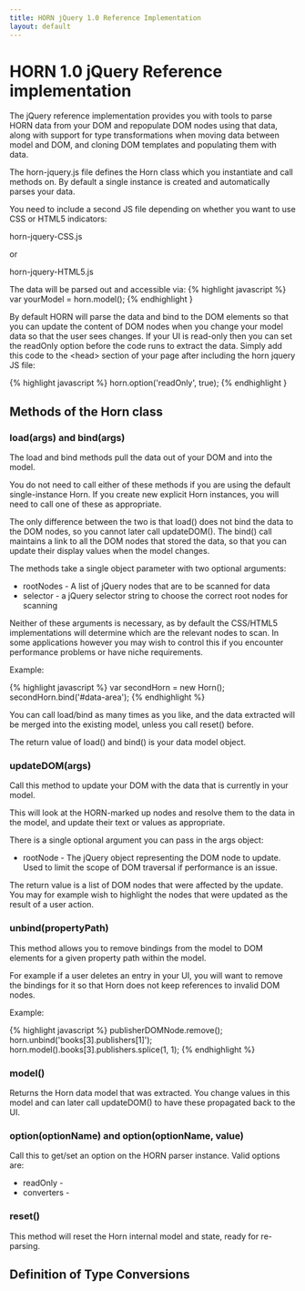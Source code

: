 ```yaml
---
title: HORN jQuery 1.0 Reference Implementation
layout: default
---
```


HORN 1.0 jQuery Reference implementation
========================================

The jQuery reference implementation provides you with tools to parse HORN data
from your DOM and repopulate DOM nodes using that data, along with support for
type transformations when moving data between model and DOM, and cloning DOM
templates and populating them with data.

The horn-jquery.js file defines the Horn class which you instantiate and call
methods on. By default a single instance is created and automatically parses
your data.

You need to include a second JS file depending on whether you want to use CSS
or HTML5 indicators:

horn-jquery-CSS.js 

or

horn-jquery-HTML5.js 

The data will be parsed out and accessible via:
{% highlight javascript %}
var yourModel = horn.model();
{% endhighlight }

By default HORN will parse the data and bind to the DOM elements so that you
can update the content of DOM nodes when you change your model data so that
the user sees changes. If your UI is read-only then you can set the readOnly
option before the code runs to extract the data. Simply add this code to the \<head> section of your page after including the horn jquery JS file:
    
{% highlight javascript %}
horn.option('readOnly', true);
{% endhighlight }
    
## Methods of the Horn class

### load(args) and bind(args)
The load and bind methods pull the data out of your DOM and into the model.

You do not need to call either of these methods if you are using the default
single-instance Horn. If you create new explicit Horn instances, you will need
to call one of these as appropriate.

The only difference between the two is that load() does not bind the data to
the DOM nodes, so you cannot later call updateDOM(). The bind() call maintains
a link to all the DOM nodes that stored the data, so that you can update their
display values when the model changes.

The methods take a single object parameter with two optional arguments:

* rootNodes - A list of jQuery nodes that are to be scanned for data
* selector - a jQuery selector string to choose the correct root nodes for scanning

Neither of these arguments is necessary, as by default the CSS/HTML5
implementations will determine which are the relevant nodes to scan. In some
applications however you may wish to control this if you encounter performance
problems or have niche requirements.

Example:

{% highlight javascript %}
var secondHorn = new Horn();
secondHorn.bind('#data-area');
{% endhighlight %}

You can call load/bind as many times as you like, and the data extracted will
be merged into the existing model, unless you call reset() before.

The return value of load() and bind() is your data model object.

### updateDOM(args)

Call this method to update your DOM with the data that is currently in your model.

This will look at the HORN-marked up nodes and resolve them to the data in the
model, and update their text or values as appropriate.

There is a single optional argument you can pass in the args object:

* rootNode - The jQuery object representing the DOM node to update. Used to
  limit the scope of DOM traversal if performance is an issue.

The return value is a list of DOM nodes that were affected by the update. You
may for example wish to highlight the nodes that were updated as the result of
a user action.

### unbind(propertyPath)

This method allows you to remove bindings from the model to DOM elements for a
given property path within the model. 

For example if a user deletes an entry in your UI, you will want to remove the
bindings for it so that Horn does not keep references to invalid DOM nodes.

Example:

{% highlight javascript %}
publisherDOMNode.remove();
horn.unbind('books[3].publishers[1]');
horn.model().books[3].publishers.splice(1, 1);
{% endhighlight %}

### model()

Returns the Horn data model that was extracted. You change values in this
model and can later call updateDOM() to have these propagated back to the UI.

### option(optionName) and option(optionName, value)

Call this to get/set an option on the HORN parser instance. Valid options are:

* readOnly -
* converters -

### reset()

This method will reset the Horn internal model and state, ready for re-parsing.

## Definition of Type Conversions
